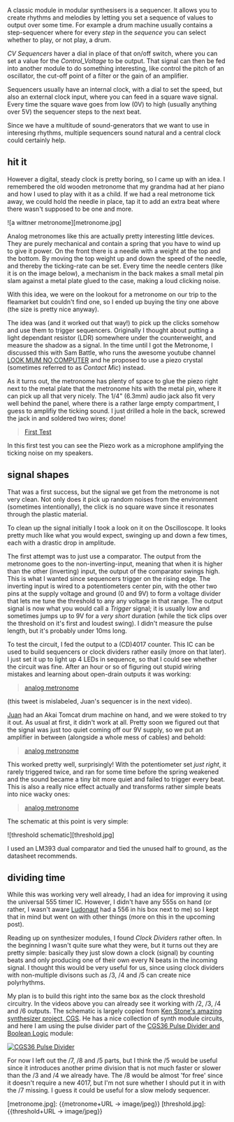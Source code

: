 A classic module in modular synthesisers is a sequencer. It allows you to create rhythms and
melodies by letting you set a sequence of values to output over some time.
For example a drum machine usually contains a step-sequencer where for every *step* in the
*sequence* you can select whether to play, or not play, a drum.

*CV Sequencers* haver a dial in place of that on/off switch, where you can set a value for the
*Control_Voltage* to be output.
That signal can then be fed into another module to do something interesting, like control the
pitch of an oscillator, the cut-off point of a filter or the gain of an amplifier.

Sequencers usually have an internal clock, with a dial to set the speed, but also an external clock
input, where you can feed in a square wave signal.
Every time the square wave goes from low (0V) to high (usually anything over 5V) the sequencer steps
to the next beat.

Since we have a multitude of sound-generators that we want to use in interesing rhythms, multiple
sequencers sound natural and a central clock could certainly help.

## hit it
However a digital, steady clock is pretty boring, so I came up with an idea.
I remembered the old wooden metronome that my grandma had at her piano and how I used to play with
it as a child.  If we had a real metronome tick away, we could hold the needle in place,
tap it to add an extra beat where there wasn't supposed to be one and more.

![a wittner metronome][metronome.jpg]

Analog metronomes like this are actually pretty interesting little devices.
They are purely mechanical and contain a spring that you have to wind up to give it power.
On the front there is a needle with a weight at the top and the bottom.
By moving the top weight up and down the speed of the needle,
and thereby the ticking-rate can be set.
Every time the needle centers (like it is on the image below), a mechanism in the back makes a small
metal pin slam against a metal plate glued to the case, making a loud clicking noise.

With this idea, we were on the lookout for a metronome on our trip to the fleamarket
but couldn't find one, so I ended up buying the tiny one above (the size is pretty nice anyway).

The idea was (and it worked out that way!) to pick up the clicks somehow and use them to trigger
sequencers.
Originally I thought about putting a light dependant resistor (LDR) somewhere under the
counterweight, and measure the shadow as a signal.
In the time until I got the Metronome, I discussed this with Sam Battle, who runs the awesome
youtube channel [LOOK MUM NO COMPUTER][no-computer] and he proposed to use a piezo crystal
(sometimes referred to as *Contact Mic*) instead.

As it turns out, the metronome has plenty of space to glue the piezo right next to the metal plate
that the metronome hits with the metal pin, where it can pick up all that very nicely.
The 1/4" (6.3mm) audio jack also fit very well behind the panel, where there is a rather large
empty compartment, I guess to amplifiy the ticking sound.
I just drilled a hole in the back, screwed the jack in and soldered two wires; done!

<blockquote class="twitter-tweet" data-lang="en">
  <a href="https://twitter.com/S0lll0s/status/878328052744241152">First Test</a>
</blockquote>

In this first test you can see the Piezo work as a microphone amplifying the ticking noise on my
speakers.

## signal shapes
That was a first success, but the signal we get from the metronome is not very clean.
Not only does it pick up random noises from the environment (sometimes intentionally),
the click is no square wave since it resonates through the plastic material.

To clean up the signal initially I took a look on it on the Oscilloscope.
It looks pretty much like what you would expect, swinging up and down a few times,
each with a drastic drop in amplitude.

The first attempt was to just use a comparator.
The output from the metronome goes to the non-inverting-input, meaning that when it is higher than
the other (inverting) input, the output of the comparator swings high.
This is what I wanted since sequencers trigger on the rising edge.
The inverting input is wired to a potentiometers center pin, with the other two pins at the supply
voltage and ground (0 and 9V) to form a voltage divider that lets me tune the threshold to any
any voltage in that range.
The output signal is now what you would call a *Trigger* signal; it is usually low and sometimes
jumps up to 9V for a *very short* duration (while the tick clips over the threshold on it's first
and loudest swing).  I didn't measure the pulse length, but it's probably under 10ms long.

To test the circuit, I fed the output to a (CD)4017 counter.
This IC can be used to build  sequencers or clock dividers rather easily (more on that later).
I just set it up to light up 4 LEDs in sequence, so that I could see whether the circuit was fine.
After an hour or so of figuring out stupid wiring mistakes and learning about open-drain outputs
it was working:

<blockquote class="twitter-tweet" data-lang="en">
  <a href="https://twitter.com/S0lll0s/status/879046250880008193">analog metronome</a>
</blockquote>
(this tweet is mislabeled, Juan's sequencer is in the next video).

[Juan][juan] had an Akai Tomcat drum machine on hand, and we were stoked to try it out.
As usual at first, it didn't work at all.
Pretty soon we figured out that the signal was just too quiet coming off our 9V supply,
so we put an amplifier in between (alongside a whole mess of cables) and behold:

<blockquote class="twitter-tweet" data-lang="en">
  <a href="https://twitter.com/S0lll0s/status/879061152520699904">analog metronome</a>
</blockquote>

This worked pretty well, surprisingly!
With the potentiometer set *just right*, it rarely triggered twice, and ran for some time before the
spring weakened and the sound became a tiny bit more quiet and failed to trigger every beat.
This is also a really nice effect actually and transforms rather simple beats into nice wacky ones:

<blockquote class="twitter-tweet" data-lang="en">
  <a href="https://twitter.com/S0lll0s/status/879072879924711426">analog metronome</a>
</blockquote>

The schematic at this point is very simple:

![threshold schematic][threshold.jpg]

I used an LM393 dual comparator and tied the unused half to ground, as the datasheet recommends.

## dividing time
While this was working very well already, I had an idea for improving it using the universal 555
timer IC.  However, I didn't have any 555s on hand (or rather, I wasn't aware [Ludonaut][ludonaut]
had a 556 in his box next to me) so I kept that in mind but went on with other things
(more on this in the upcoming post).

Reading up on synthesizer modules, I found *Clock Dividers* rather often. In the beginning I wasn't
quite sure what they were, but it turns out they are pretty simple: basically they just slow down a
clock (signal) by counting beats and only producing one of their own every N beats in the incoming
signal. I thought this would be very useful for us, since using clock dividers with non-multiple
divisons such as /3, /4 and /5 can create nice polyrhythms.

My plan is to build this right into the same box as the clock threshold circuitry.
In the videos above you can already see it working with /2, /3, /4 and /6 outputs.
The schematic is largely copied from [Ken Stone's amazing synthesizer project, CGS][cgs].
He has a nice collection of synth module circuits, and here I am using the pulse divider part of the
[CGS36 Pulse Divider and Boolean Logic][cgs36] module:

[![CGS36 Pulse Divider][cgs36-schematic.gif]][cgs36]

For now I left out the /7, /8 and /5 parts, but I think the /5 would be useful since it introduces
another prime division that is not much faster or slower than the /3 and /4 we already have.
The /8 would be almost 'for free' since it doesn't require a new 4017, but I'm not sure whether I
should put it in with the /7 missing. I guess it could be useful for a slow melody sequencer.

[no-computer]:  https://www.youtube.com/watch?v=fO1nbHoEZMw
[juan]:         https://twitter.com/juanorloz
[ludonaut]:     https://twitter.com/ludonaut
[cgs]:          http://www.cgs.synth.net/modules/
[cgs36]:        http://www.elby-designs.com/webtek/cgs/cgs36/cgs36_pulse_divider.html

[cgs36-schematic.gif]:  http://www.elby-designs.com/webtek/cgs/cgs36/schem_cgs36v14_pulse_divider.gif
[metronome.jpg]:        {{metronome+URL -> image/jpeg}}
[threshold.jpg]:        {{threshold+URL -> image/jpeg}}
